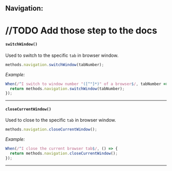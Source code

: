 ## Navigation:

# //TODO Add those step to the docs

#### `switchWindow()`

Used to switch to the specific `tab` in browser window. 

```javascript
methods.navigation.switchWindow(tabNumber);
```

*Example:*

```javascript
When(/^I switch to window number "([^"]*)" of a browser$/, tabNumber => {
  return methods.navigation.switchWindow(tabNumber);
});
```
___
#### `closeCurrentWindow()`

Used to close to the specific `tab` in browser window. 

```javascript
methods.navigation.closeCurrentWindow();
```

*Example:*

```javascript
When(/^I close the current browser tab$/, () => {
  return methods.navigation.closeCurrentWindow();
});

```
---
